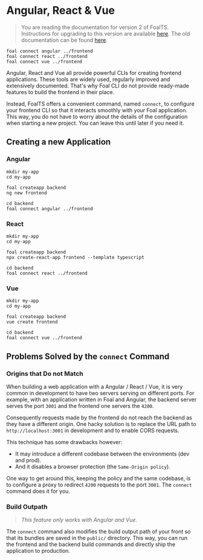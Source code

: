 # Angular, React & Vue

> You are reading the documentation for version 2 of FoalTS. Instructions for upgrading to this version are available [here](../upgrade-to-v2/index.md). The old documentation can be found [here](https://github.com/FoalTS/foal/tree/v1.x/docs).

```
foal connect angular ../frontend
foal connect react ../frontend
foal connect vue ../frontend
```

Angular, React and Vue all provide powerful CLIs for creating frontend applications. These tools are widely used, regularly improved and extensively documented. That's why Foal CLI do not provide ready-made features to build the frontend in their place.

Instead, FoalTS offers a convenient command, named `connect`, to configure your frontend CLI so that it interacts smoothly with your Foal application. This way, you do not have to worry about the details of the configuration when starting a new project. You can leave this until later if you need it.

## Creating a new Application

### Angular

```
mkdir my-app
cd my-app

foal createapp backend
ng new frontend

cd backend
foal connect angular ../frontend
```

### React

```
mkdir my-app
cd my-app

foal createapp backend
npx create-react-app frontend --template typescript

cd backend
foal connect react ../frontend
```

### Vue

```
mkdir my-app
cd my-app

foal createapp backend
vue create frontend

cd backend
foal connect vue ../frontend
```

## Problems Solved by the `connect` Command

### Origins that Do not Match

When building a web application with a Angular / React / Vue, it is very common in development to have two servers serving on different ports. For example, with an application written in Foal and Angular, the backend server serves the port `3001` and the frontend one servers the `4200`.

Consequently requests made by the frontend do not reach the backend as they have a different origin. One hacky solution is to replace the URL path to `http://localhost:3001` in development and to enable CORS requests.

This technique has some drawbacks however:
- It may introduce a different codebase between the environments (dev and prod).
- And it disables a browser protection (the `Same-Origin policy`).

One way to get around this, keeping the policy and the same codebase, is to configure a proxy to redirect `4200` requests to the port `3001`. The `connect` command does it for you.

### Build Outpath

> *This feature only works with Angular and Vue.*

The `connect` command also modifies the build output path of your front so that its bundles are saved in the `public/` directory. This way, you can run the frontend and the backend build commands and directly ship the application to production.
